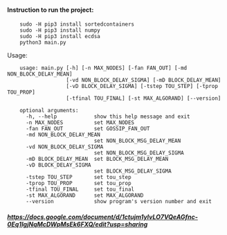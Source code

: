 #### Instruction to run the project:

        sudo -H pip3 install sortedcontainers
        sudo -H pip3 install numpy
        sudo -H pip3 install ecdsa
        python3 main.py
        
Usage:

        usage: main.py [-h] [-n MAX_NODES] [-fan FAN_OUT] [-md NON_BLOCK_DELAY_MEAN]
                       [-vd NON_BLOCK_DELAY_SIGMA] [-mD BLOCK_DELAY_MEAN]
                       [-vD BLOCK_DELAY_SIGMA] [-tstep TOU_STEP] [-tprop TOU_PROP]
                       [-tfinal TOU_FINAL] [-st MAX_ALGORAND] [--version]

        optional arguments:
          -h, --help            show this help message and exit
          -n MAX_NODES          set MAX_NODES
          -fan FAN_OUT          set GOSSIP_FAN_OUT
          -md NON_BLOCK_DELAY_MEAN
                                set NON_BLOCK_MSG_DELAY_MEAN
          -vd NON_BLOCK_DELAY_SIGMA
                                set NON_BLOCK_MSG_DELAY_SIGMA
          -mD BLOCK_DELAY_MEAN  set BLOCK_MSG_DELAY_MEAN
          -vD BLOCK_DELAY_SIGMA
                                set BLOCK_MSG_DELAY_SIGMA
          -tstep TOU_STEP       set tou_step
          -tprop TOU_PROP       set tou_prop
          -tfinal TOU_FINAL     set tou_final
          -st MAX_ALGORAND      set MAX_ALGORAND
          --version             show program's version number and exit




##### https://docs.google.com/document/d/1ctujm1ylvLO7VQeAGfnc-0Eq1IgjNqMcDWpMsEk6FXQ/edit?usp=sharing

